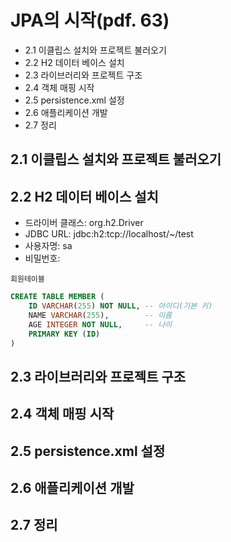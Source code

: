 # JPA의 시작(pdf. 63)
- 2.1 이클립스 설치와 프로젝트 불러오기
- 2.2 H2 데이터 베이스 설치
- 2.3 라이브러리와 프로젝트 구조
- 2.4 객체 매핑 시작
- 2.5 persistence.xml 설정
- 2.6 애플리케이션 개발
- 2.7 정리

## 2.1 이클립스 설치와 프로젝트 불러오기
## 2.2 H2 데이터 베이스 설치
- 드라이버 클래스: org.h2.Driver
- JDBC URL: jdbc:h2:tcp://localhost/~/test
- 사용자명: sa
- 비밀번호:

`회원테이블`
```sql
CREATE TABLE MEMBER (
    ID VARCHAR(255) NOT NULL, -- 아이디(기본 키)
    NAME VARCHAR(255),        -- 이름
    AGE INTEGER NOT NULL,     -- 나이
    PRIMARY KEY (ID)
)
```
## 2.3 라이브러리와 프로젝트 구조
## 2.4 객체 매핑 시작
## 2.5 persistence.xml 설정
## 2.6 애플리케이션 개발
## 2.7 정리
